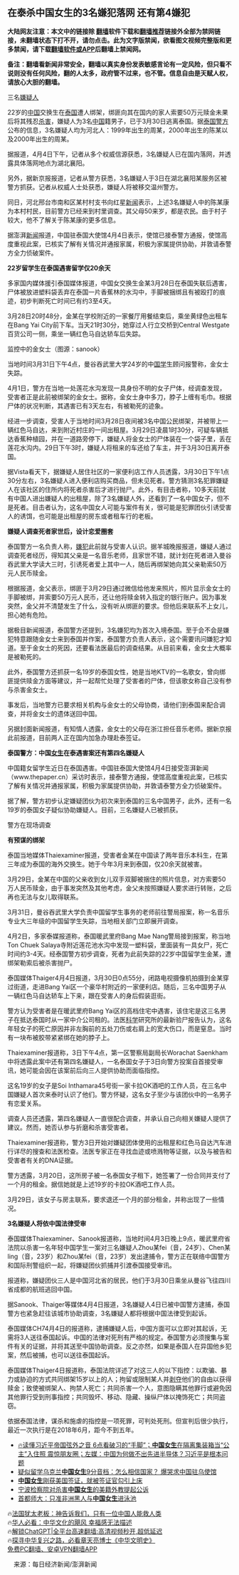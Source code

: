  <!-- 面包屑导航 --> <h2>在泰杀中国女生的3名嫌犯落网 还有第4嫌犯</h2> <p class="notice"><b>大陆网友注意：本文中的链接除 <a href="https://github.com/bannedbook/fanqiang" >翻墙</a>软件下载和<a href="https://github.com/killgcd/justmysocks/blob/master/README.md">翻墙推荐</a>链接外全部为禁网链接，未翻墙状态下打不开，请勿点击。此为文字版禁闻，欲看图文视频完整版和更多禁闻，请下载<a href="https://github.com/bannedbook/fanqiang">翻墙软件或APP</a>后翻墙上禁闻网。</p><p>备注：翻墙看新闻非常安全，翻墙以真实身份发表敏感言论有一定风险，但只看不说则没有任何风险，翻的人太多，政府管不过来，也不管。信息自由是天赋人权，请放心大胆的翻墙。</b></p>  <div class="entry"> <p id="conimg">三名<a href="https://www.bannedbook.org/bnews/tag/%E5%AB%8C%E7%96%91%E4%BA%BA/" class="st_tag internal_tag" rel="tag" title="标签 嫌疑人 下的日志">嫌疑人</a></p> <p>22岁的<span class='wp_keywordlink_affiliate'><a href="https://www.bannedbook.org/" title="中国" target="_blank">中国</a></span>交换生在<a href="https://www.bannedbook.org/bnews/tag/%e6%b3%b0%e5%9b%bd/" class="st_tag internal_tag" rel="tag" title="标签 泰国 下的日志">泰国</a>遭人绑架，绑匪向其在国内的家人索要50万元赎金未果后将其残忍<a href="https://www.bannedbook.org/bnews/tag/%E6%9D%80%E5%AE%B3/" class="st_tag internal_tag" rel="tag" title="标签 杀害 下的日志">杀害</a>，嫌疑人为3名<a href="https://www.bannedbook.org/bnews/tag/%E4%B8%AD%E5%9B%BD/" class="st_tag internal_tag" rel="tag" title="标签 中国 下的日志">中国</a>籍男子，已于3月30日逃离泰国。据<a href="https://www.bannedbook.org/bnews/tag/%E6%B3%B0%E5%9B%BD%E8%AD%A6%E6%96%B9/" class="st_tag internal_tag" rel="tag" title="标签 泰国警方 下的日志">泰国警方</a>公布的信息，3名嫌疑人均为河北人：1999年出生的周某，2000年出生的陈某以及2000年出生的周某。</p> <p>据报道，4月4日下午，记者从多个权威信源获悉，3名嫌疑人已在国内落网，并透露具体落网地点为湖北襄阳。</p> <p>另外，据新京报报道，记者从警方获悉，3名嫌疑人于3日在湖北襄阳某服务区被警方抓获。记者从权威人士处获悉，嫌疑人将被移交温州警方。</p> <p>同日，河北邢台市南和区某村村支书向红星<span class='wp_keywordlink_affiliate'><a href="https://www.bannedbook.org/" title="新闻">新闻</a></span>表示，上述3名嫌疑人中的陈某康为本村村民，目前警方已经来到村里调查。其父母50来岁，都是农民。由于村子较大，他不了解关于陈某康的更多信息。</p> <p>据澎湃<a href="https://www.bannedbook.org/bnews/tag/%E6%96%B0%E9%97%BB/" class="st_tag internal_tag" rel="tag" title="标签 新闻 下的日志">新闻</a>报道，中国驻泰国大使馆4月4日表示，使馆已接泰警方通报，使馆高度重视此案，已核实了解有关情况并通报家属，积极为家属提供协助，并敦请泰警方全力侦破案件。</p> <p><strong>22岁留学生在泰国遇害留学仅20余天</strong></p> <p>多家国内媒体援引泰国媒体报道，中国女交换生金某3月28日在泰国失联后遇害，尸体被放进塑料袋丢弃在泰国一片香蕉林的水沟中，手脚被捆绑且有被殴打的痕迹，初步判断死亡时间已有约3至4天。</p> <p>3月28日20时48分，金某在学校附近的一家餐厅用餐结束后，乘坐黄绿色出租车在Bang Yai City前下车。当天21时30分，她穿过人行立交桥到Central Westgate百货公司一侧，乘坐一辆红色马自达轿车后失踪。</p> <p>监控中的金女士（图源：sanook）</p> <p>当地时间3月31日下午4点，曼谷吞武里大学24岁的中<span class='wp_keywordlink'><a href="https://www.bannedbook.org/forum24/" title="国学传统文化禁书" target="_blank">国学</a></span>生顾问报警称，金女士失踪。</p>  <p>4月1日，警方在当地一处莲花水沟发现一具身份不明的女子尸体，经调查发现，受害者正是此前被绑架的金女士。据称，金女士身中多刀，脖子上缠有毛巾。根据尸体的状况判断，其遇害已有3天左右，有被勒死的迹象。</p> <p>经进一步调查，受害人于当地时间3月28日夜间被3名中国公民绑架，并被带上一辆红色马自达，来到附近村庄的一间出租屋。3月29日凌晨1时30分，可疑车辆抵达香蕉种植园，并在一道路旁停下，嫌疑人将金女士的尸体装在一个袋子里，丢在莲花水沟内。29日下午3时，嫌疑人将租来的车还给了车主，并于3月30日离开泰国。</p> <p>据Vista看天下，据嫌疑人居住社区的一家便利店工作人员透露，3月30日下午1点30分左右，3名嫌疑人进入便利店购买商品，但未见死者。警方猜测3名犯罪嫌疑人在该社区的住所内将死者杀害后才进行抛尸。此外，有目击者称，10多天前就有中国人进出嫌疑人的出租屋，除了3名嫌疑人外，还看到了一名中国女子，但不是死者。目击者认为，这名中国女人可能与案件有关，很可能是犯罪团伙引诱受害人的诱饵，也可能是出租屋的房东或者租车行的老板。</p> <p><strong>嫌疑人调查死者家世后，设计恋爱圈套</strong></p> <p>泰国警方一名负责人称，<a href="https://www.bannedbook.org/bnews/tag/%e5%ab%8c%e7%8a%af/" class="st_tag internal_tag" rel="tag" title="标签 嫌犯 下的日志">嫌犯</a>此前就与受害人认识。据羊城晚报报道，嫌疑人通过调查死者经历，得知其父亲是一名音乐老师，且家世不错，就计划在死者进入曼谷吞武里大学读大三时，引诱死者爱上其中一人，随后再绑架她向其父亲勒索50万元人民币赎金。</p> <p>根据报道，金父表示，绑匪于3月29日通过微信给他发来照片，照片显示金女士的手脚被绑，并索要50万元人民币，还让他将赎金转入指定的银行账户。因为事发突然，金父并不清楚发生了什么，没有听从绑匪的要求。但他后来联系不上女儿，担心她有危险。</p> <p>据极目新闻报道，泰国警方还提到，3名嫌犯均为首次入境泰国。至于会不会是嫌犯特意跟随金女士来到泰国并作案，泰国警方负责人表示，这个需要讯问嫌犯才知道。至于金女士的死因，还要看法医最后的调查结果。从目前来看，金女士大概率是被勒死的。</p> <p>此外，泰国警方还抓获一名19岁的泰国女性，她是当地KTV的一名歌女，曾向绑匪提供赎金方面等建议，并一起帮忙处理了受害者的尸体，但该歌女称自己没有参与杀害金女士。</p> <p>事发后，当地警方已要求相关机构与金女士的父母协商，请他们到泰国来配合调查，并将金女士的遗体送回中国。</p> <p>另据封面新闻报道，有知情人透露，金女士的父母在浙江担任音乐老师。据新京报此前报道，目前两人正在国内加急办理赴泰签证。</p> <p><strong>泰国警方：中国<a href="https://www.bannedbook.org/bnews/tag/%e5%a5%b3%e7%94%9f/" class="st_tag internal_tag" rel="tag" title="标签 女生 下的日志">女生</a>在泰遇害案还有第四名嫌疑人</strong></p>  <p>中国籍女留学生近日在泰国遇害。中国驻泰国大使馆4月4日接受澎湃新闻（www.thepaper.cn）采访时表示，接泰警方通报，使馆高度重视此案，已核实了解有关情况并通报家属，积极为家属提供协助，并敦请泰警方全力侦破案件。</p> <p>据了解，警方初步认定嫌疑团伙为初次来到泰国的三名中国男子，此外，还有一名19岁的泰国女子疑似协助嫌疑人。目前，三名嫌疑人已被抓获。</p> <p>警方在现场调查</p> <p><strong>有预谋的绑架</strong></p> <p>泰国当地媒体Thaiexaminer报道，受害者金某在中国读了两年音乐本科生，在第三年成为泰国的海外交换生。她于今年3月来到泰国，仅20余天就被害。</p> <p>3月29日，金某在中国的父亲收到女儿双手双脚被捆住的照片信息，对方索要50万人民币赎金，由于事发突然及其他考虑，金父未按照嫌疑人要求进行转账，之后再也无法与女儿取得联系。</p> <p>3月31日，曼谷吞武里大学负责中国留学生事务的老师前往警局报案，称一名音乐专业大三年级的中国留学生失踪，当地相关部门立即展开调查。</p> <p>4月2日，多家泰媒报道称，泰国暖武里府Bang Mae Nang警局接到报案，称当地Ton Chuek Salaya寺附近莲花池水沟中发现一塑料袋，里面装有一具女尸，死亡时间约3-4天。经泰国警方初步调查，死者为此前失踪的22岁中国留学生金某，遭绑架勒索后被杀害抛尸。</p> <p>泰国媒体Thaiger4月4日报道，3月30日0点55分，闭路电视摄像机拍摄到金某穿过街道，走进Bang Yai区一个豪华村附近的一家便利店。随后，三名中国男子从一辆红色马自达轿车上下来，跟在受害人的身后假装逛街。</p> <p>警方认为受害者是在暖武里府Bang Yai区的高档住宅中遇害，该住宅是这三名男子在抵达泰国时从一家中介公司租的。法医<span class='wp_keywordlink'><a href="https://www.bannedbook.org/forum11/topic309.html" title="禁片：“科学”的棍子" target="_blank">科学</a></span>研究所的最新验尸报告认为，这名年轻女子的死亡原因并非左胸前的五处刀伤或右肩上的宽大伤口，而是窒息。当时有一块布被胶带紧紧绑在她的脖子上。</p> <p>Thaiexaminer报道称，3日下午4点，第一区警察局副局长Worachat Saenkham中将透露此案中还有第四名嫌疑人，一名泰国女子于3日向警方投案自首接受审讯，她可能会因在该案前后向三人提供协助而面临指控。</p>  <p>这名19岁的女子是Soi Inthamara45号街一家卡拉OK酒吧的工作人员，在三名中国嫌疑人首次来泰时认识了他们。警方怀疑，这名女子至少与该团伙中的一名男子有恋爱关系。</p> <p>调查人员还透露，第四名嫌疑人一直很配合调查，并承认自己向相关嫌疑人提供了建议。然而，她否认参与折磨和杀害受害者。</p> <p>Thaiexaminer报道称，警方3日开始对嫌疑团体使用的出租屋和红色马自达汽车进行详尽的搜查和法医检查。法医专家正在寻找血迹或喷溅物等证据，以及与被告和受害者有关的DNA证据。</p> <p>警方透露，3月20日，这所房子被一名泰国女子租下，她签署了一份合同并支付了一个月的租金。据信她就是上述19岁的卡拉OK酒吧工作人员。</p> <p>3月29日，该女子与房主联系，要求退还一个月的部分租金，并称出现了一些情况。</p> <p><strong>3名嫌疑人将依中国法律受审</strong></p> <p>泰国媒体Thaiexaminer、Sanook报道称，当地时间4月3日晚上9点，暖武里府省法院以杀害一名年轻中国学生一案对三名嫌疑人Zhou某fei（音，24岁）、Chen某ling（音，23岁）和Zhou某fei（音，23岁）发出逮捕令，警方正在联络中国警方和国际刑警组织一起，将嫌疑团伙抓捕并引渡泰国接受审讯。</p> <p>报道称，嫌疑团伙三人是中国河北省的居民，他们于3月30日乘坐从曼谷飞往四川省成都的航班逃回中国。</p> <p>据Sanook、Thaiger等媒体4月4日报道，3名嫌疑人4日已被中国警方逮捕，泰国警方也紧急赶往该城市协助调查，3名嫌疑人都将根据中国法律受到起诉。</p> <p>泰国媒体CH74月4日的报道称，逮捕嫌疑人后，中国方面可以立即对其起诉，无需将3人送往泰国起诉。中国的法律对死刑有严格的规定。泰国警方必须搜集与案件有关的证据，并将其送至中国协助调查。反之亦然，如果是泰国人在异国他乡犯案，然后被捕，也可以送往泰国起诉。</p> <p>泰国媒体Thaiger4日报道称，泰国法院详述了对这三人的以下指控：以欺骗、暴力或胁迫的方式共同绑架15岁以上的人；拘留或限制某人并<span class='wp_keywordlink'><a href="https://www.bannedbook.org/forum2/topic21.html" title="《剥夺》 黄建民 著" target="_blank">剥夺</a></span>他们的自由以获得赎金；致使被绑架人、拘禁人死亡；共同杀害一个人，意图隐瞒其他罪行或避免因其他罪行受到刑事指控；共同毁坏、移动、隐藏、操纵尸体以掩饰死亡；共同盗窃。</p>  <p>依据泰国法律，谋杀和施虐的指控是一项死罪，可判处死刑。但宣判后很少执行，最近一次执行是在2018年6月，距今不到五年。</p> <!--<div id="taboola-mid-1"></div>--><ul class='op-related-articles' title='相关阅读'> <li><a href='https://www.bannedbook.org/bnews/bannedvideo/20221104/1806692.html' target='_blank'>🔥读懂习近平帝国弦外之音 6点看破习的“手脚”；<b>中国女生</b>在隔离集装箱当“公主”入住照 震惊朋友圈；左媒：中国为何做不出先进半导体？习近平是根本问题</a></li> <li><a href='https://www.bannedbook.org/bnews/headline/20220302/1698972.html' target='_blank'>疑似留学乌克兰<b>中国女生</b>9分音档：怎么相信国家？ 爆哭求中国驻乌使馆</a></li> <li><a href='https://www.bannedbook.org/bnews/cbnews/20220125/1683873.html' target='_blank'><b>中国女生</b>刚获美国签证，就被签证官勾引上床</a></li> <li><a href='https://www.bannedbook.org/bnews/baitai/20210820/1609974.html' target='_blank'>宁波检察院对杀害<b>中国女生</b>的美籍外教提起公诉</a></li> <li><a href='https://www.bannedbook.org/bnews/cbnews/20200727/1366723.html' target='_blank'>首都师大：只准非洲黑人与<b>中国女生</b>进泳池</a></li> </ul> <p class="texttj"> 🔥<a href="https://www.bannedbook.org/bnews/ssgc/20230219/1850782.html" target="_blank">法国犹太老板：神告诉我们，只有一位中国人能救人类</a><br/> 🔥<a href="https://www.bannedbook.org/bnews/comments/20220220/1694796.html" target="_blank">华人必看：中华文化的飓风 幸福感无法描述</a><br/> 🔥<a href="https://github.com/bannedbook/fanqiang/wiki/V2ray%E6%9C%BA%E5%9C%BA" target="_blank">解锁ChatGPT|全平台高速翻墙:高清视频秒开,超低延迟</a><br/> 🔥<a href="https://www.bannedbook.org/bnews/comments/20220808/1768773.html" target="_blank">探寻中华复兴之路，必看章天亮博士《中华文明史》</a><br/> <a href="https://github.com/bannedbook/fanqiang/wiki/%E7%A6%81%E9%97%BB%E7%BD%91%E5%AE%89%E5%8D%93%E7%BF%BB%E5%A2%99%E6%96%B0%E9%97%BBAPP" target="_blank">免费PC翻墙、安卓VPN翻墙APP</a><br/> </p><p class="src-info">　来源：每日经济新闻/澎湃新闻 </p><a name='sharetosocial'></a> <div style="margin-bottom:5px;padding-bottom:5px;clear:both"> <div id="archive-pix-1" class="banner-ads"> <!-- AuctionX Display platform tag START --> <div id="27602x728x90x621x_ADSLOT1" clicktrack="%%CLICK_URL_ESC%%"></div>  <!-- AuctionX Display platform tag END --> </div> <div id="archive-pix-2" class="banner-ads"> <!-- AuctionX Display platform tag START --> <div id="27556x300x250x621x_ADSLOT1" clicktrack="%%CLICK_URL_ESC%%" style="margin:0 auto;text-align:center"></div>  <!-- AuctionX Display platform tag END --> </div> </div>  <div id="archive-pix-1" class="banner-ads"> <!-- AuctionX Display platform tag START --> <div id="27603x728x90x621x_ADSLOT1" clicktrack="%%CLICK_URL_ESC%%"></div>  <!-- AuctionX Display platform tag END --> </div> </div><!--END ENTRY--> 